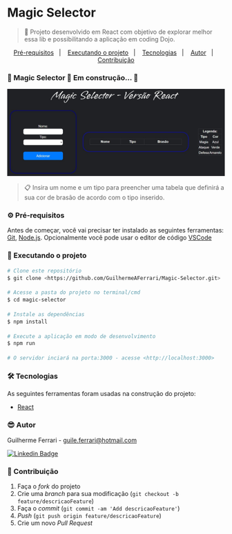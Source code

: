 # Magic Selector

> 🚀 Projeto desenvolvido em React com objetivo de explorar melhor essa lib e possibilitando a aplicação em coding Dojo.

<p align="center">
  <a href="#-pré-requisitos">Pré-requisitos</a>&nbsp;&nbsp;&nbsp;|&nbsp;&nbsp;&nbsp;
  <a href="#-executando-o-projeto">Executando o projeto</a>&nbsp;&nbsp;&nbsp;|&nbsp;&nbsp;&nbsp;
  <a href="#-tecnologias">Tecnologias</a>&nbsp;&nbsp;&nbsp;|&nbsp;&nbsp;&nbsp;
  <a href="#-autor">Autor</a>&nbsp;&nbsp;&nbsp;|&nbsp;&nbsp;&nbsp;
  <a href="#-contruibuição">Contribuição</a>
</p>

### 🚧  Magic Selector 🚀 Em construção...  🚧

![](./src/assets/banner.jpg)

> 📋 Insira um nome e um tipo para preencher uma tabela que definirá a sua cor de brasão de acordo com o tipo inserido.

### ⚙️ Pré-requisitos

Antes de começar, você vai precisar ter instalado as seguintes ferramentas:
[Git](https://git-scm.com), [Node.js](https://nodejs.org/en/). 
Opcionalmente você pode usar o editor de código [VSCode](https://code.visualstudio.com/)

### 🎲 Executando o projeto

```bash
# Clone este repositório
$ git clone <https://github.com/GuilhermeAFerrari/Magic-Selector.git>

# Acesse a pasta do projeto no terminal/cmd
$ cd magic-selector

# Instale as dependências
$ npm install

# Execute a aplicação em modo de desenvolvimento
$ npm run

# O servidor inciará na porta:3000 - acesse <http://localhost:3000>
```

### 🛠 Tecnologias

As seguintes ferramentas foram usadas na construção do projeto:

- [React](https://pt-br.reactjs.org/)

### 😎 Autor

Guilherme Ferrari - guile.ferrari@hotmail.com

[![Linkedin Badge](https://img.shields.io/badge/-Guilherme-blue?style=flat-square&logo=Linkedin&logoColor=white&link=https://www.linkedin.com/in/guilherme-antonio-ferrari/)](https://www.linkedin.com/in/guilherme-antonio-ferrari/)

### 🎯 Contribuição

1. Faça o _fork_ do projeto
2. Crie uma _branch_ para sua modificação (`git checkout -b feature/descricaoFeature`)
3. Faça o _commit_ (`git commit -am 'Add descricaoFeature'`)
4. _Push_ (`git push origin feature/descricaoFeature`)
5. Crie um novo _Pull Request_

[npm-image]: https://img.shields.io/npm/v/datadog-metrics.svg?style=flat-square
[npm-url]: https://npmjs.org/package/datadog-metrics
[npm-downloads]: https://img.shields.io/npm/dm/datadog-metrics.svg?style=flat-square